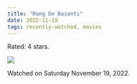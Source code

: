 ```yaml
---
title: "Rang De Basanti"
date: 2022-11-19
tags: recently-watched, movies
---
```

Rated: 4 stars.

 <p><img src="https://a.ltrbxd.com/resized/film-poster/4/7/9/5/5/47955-rang-de-basanti-0-600-0-900-crop.jpg?v=8914b4872e"/></p> <p>Watched on Saturday November 19, 2022.</p>